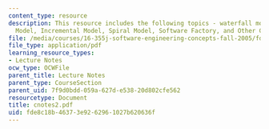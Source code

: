 ```yaml
---
content_type: resource
description: This resource includes the following topics - waterfall model, Evolutionary
  Model, Incremental Model, Spiral Model, Software Factory, and Other CMM Problems.
file: /media/courses/16-355j-software-engineering-concepts-fall-2005/fde8c18b46373e9262961027b620636f_cnotes2.pdf
file_type: application/pdf
learning_resource_types:
- Lecture Notes
ocw_type: OCWFile
parent_title: Lecture Notes
parent_type: CourseSection
parent_uid: 7f9d0bdd-059a-627d-e538-20d802cfe562
resourcetype: Document
title: cnotes2.pdf
uid: fde8c18b-4637-3e92-6296-1027b620636f
---
```

